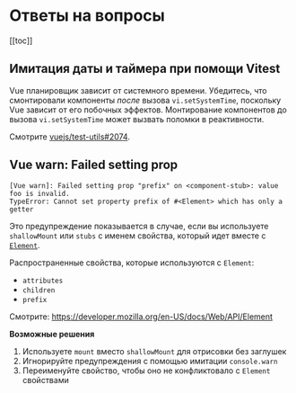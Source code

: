 # Ответы на вопросы

[[toc]]

## Имитация даты и таймера при помощи Vitest

Vue планировщик зависит от системного времени. Убедитесь, что смонтировали компоненты
*после* вызова `vi.setSystemTime`, поскольку Vue зависит от его побочных эффектов.
Монтирование компонентов до вызова `vi.setSystemTime` может вызвать поломки в реактивности.

Смотрите [vuejs/test-utils#2074](https://github.com/vuejs/test-utils/issues/2074).

## Vue warn: Failed setting prop

```
[Vue warn]: Failed setting prop "prefix" on <component-stub>: value foo is invalid.
TypeError: Cannot set property prefix of #<Element> which has only a getter
```

Это предупреждение показывается в случае, если вы используете `shallowMount` или `stubs` с именем свойства, который идет вместе с [`Element`](https://developer.mozilla.org/en-US/docs/Web/API/Element).

Распространенные свойства, которые используются с `Element`:

* `attributes`
* `children`
* `prefix`

Смотрите: https://developer.mozilla.org/en-US/docs/Web/API/Element

**Возможные решения**

1. Используете `mount` вместо `shallowMount` для отрисовки без заглушек
2. Игнорируйте предупреждения с помощью имитации `console.warn`
3. Переименуйте свойство, чтобы оно не конфликтовало с `Element` свойствами
